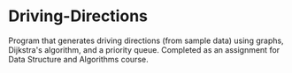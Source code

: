 # Driving-Directions
Program that generates driving directions (from sample data) using graphs, Dijkstra's algorithm, and a priority queue. Completed as an assignment for Data Structure and Algorithms course.

